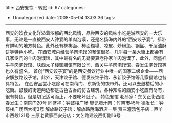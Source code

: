 title: 西安餐饮 - 转贴
id: 67
categories:
  - Uncategorized
date: 2008-05-04 13:03:36
tags:
---

<div id="msgcns!9697D6160EFEBC17!1651" class="bvMsg"><p>西安的饮食文化洋溢着浓郁的西北风情，品尝西安的风味小吃是游西安的一大乐事，无论是一直被西安人钟爱的羊肉泡馍，还是名扬海内外的“西安饺子宴”，都带有鲜明的地方特色。此外还有梆梆面、柿面糊塌、凉皮、炒粉鱼、锅盔、千层油酥饼等特色小吃。
在西安城内经营羊肉泡馍的餐馆很多，几乎每一条大街上都会有几家专门的羊肉泡馍馆，其中最有名的无疑要算老孙家羊肉泡馍了，此外，同盛祥牛羊肉泡馍馆、陕西太子楼御膳馆有限公司、西关牛羊肉泡馍馆、春发生泡馍馆等也久有盛名。
首创“西安饺子宴”的是西安餐饮行业中唯一的国家二级企业——西安解放路饺子馆，此外，天津饺子馆、德发长饺子馆、永新饺子馆等几家餐馆也各具特色。
在西安品尝小吃除可在南稍门、东新街的夜市外，还可以去鼓楼后的小吃街。鼓楼的街道两边都是古色古香的仿古建筑，各种知名的西安小吃应有尽有，很有特色，但是切记适可而止，不要吃坏肚子。
特色餐馆
老孙家：东关正街西段
春发生：南院门20号
同盛祥：钟鼓楼广场
樊记腊汁肉：竹笆市45号
德发长：钟鼓楼广场西大街3号
解放路饺子馆：解放路陇海酒店一层 
贾三灌汤包子店：西羊市西段121号 
三原老黄家西安分店：文艺路建设西街副16号</div>